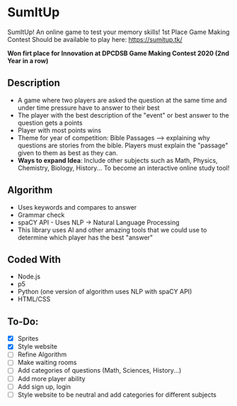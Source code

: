 # SumItUp
SumItUp! An online game to test your memory skills! 1st Place Game Making Contest
Should be available to play here: https://sumitup.tk/

**Won firt place for Innovation at DPCDSB Game Making Contest 2020 (2nd Year in a row)**

## Description
- A game where two players are asked the question at the same time and under time pressure have to answer to their best
- The player with the best description of the "event" or best answer to the question gets a points
- Player with most points wins
- Theme for year of competition: Bible Passages --> explaining why questions are stories from the bible. Players must explain the "passage" given to them as best as they can.
- **Ways to expand Idea**: Include other subjects such as Math, Physics, Chemistry, Biology, History... To become an interactive online study tool!

## Algorithm
- Uses keywords and compares to answer
- Grammar check
- spaCY API - Uses NLP -> Natural Language Processing
- This library uses AI and other amazing tools that we could use to determine which player has the best "answer"

## Coded With
- Node.js
- p5 
- Python (one version of algorithm uses NLP with spaCY API)
- HTML/CSS

## To-Do:
- [x] Sprites
- [x] Style website
- [ ] Refine Algorithm
- [ ] Make waiting rooms
- [ ] Add categories of questions (Math, Sciences, History...)
- [ ] Add more player ability
- [ ] Add sign up, login
- [ ] Style website to be neutral and add categories for different subjects
